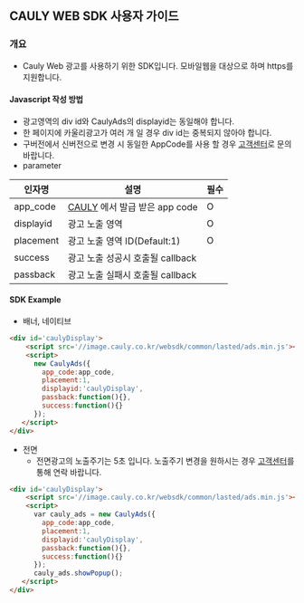 CAULY WEB SDK 사용자 가이드
----

### 개요
* Cauly Web 광고를 사용하기 위한 SDK입니다.
모바일웹을 대상으로 하며 https를 지원합니다.

#### Javascript 작성 방법
- 광고영역의 div id와 CaulyAds의 displayid는 동일해야 합니다.
- 한 페이지에 카울리광고가 여러 개 일 경우 div id는 중복되지 않아야 합니다.
- 구버전에서 신버전으로 변경 시 동일한 AppCode를 사용 할 경우 [고객센터](https://www.cauly.net/index.html#/apps/contactUs/dev)로 문의 바랍니다.
- parameter

인자명|설명|필수
---|---|---
app_code|<a href="http://www.cauly.net" target="_blank">CAULY</a> 에서 발급 받은 app code|O
displayid|광고 노출 영역|O|
placement|광고 노출 영역 ID(Default:1)|O 
success|광고 노출 성공시 호출될 callback| 
passback|광고 노출 실패시 호출될 callback| 


#### SDK Example
- 배너, 네이티브
```html
<div id='caulyDisplay'>
	<script src='//image.cauly.co.kr/websdk/common/lasted/ads.min.js'></script>
	<script>
      new CaulyAds({
        app_code:app_code,
        placement:1,
        displayid:'caulyDisplay',
        passback:function(){},
        success:function(){}
      });
   </script>
</div>
```
- 전면
	- 전면광고의 노출주기는 5초 입니다. 노출주기 변경을 원하시는 경우 [고객센터](https://www.cauly.net/index.html#/apps/contactUs/dev)를 통해 연락 바랍니다.
```html
<div id='caulyDisplay'>
	<script src='//image.cauly.co.kr/websdk/common/lasted/ads.min.js'></script>
	<script>
      var cauly_ads = new CaulyAds({
        app_code:app_code,
        placement:1,
        displayid:'caulyDisplay',
        passback:function(){},
        success:function(){}
      });
      cauly_ads.showPopup();
   </script>
</div>
```

